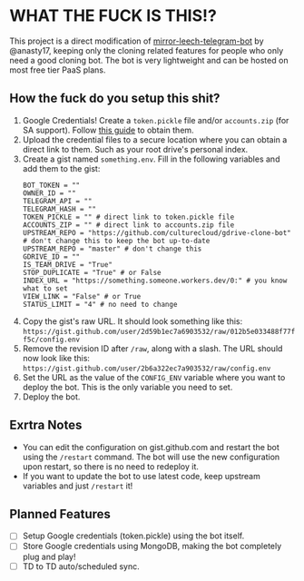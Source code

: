 # WHAT THE FUCK IS THIS!?

This project is a direct modification of [mirror-leech-telegram-bot](https://github.com/anasty17/mirror-leech-telegram-bot) by @anasty17, keeping only the cloning related features for people who only need a good cloning bot. The bot is very lightweight and can be hosted on most free tier PaaS plans.

## How the fuck do you setup this shit?
1. Google Credentials! Create a `token.pickle` file and/or `accounts.zip` (for SA support). Follow [this guide](https://github.com/weebzone/WZML/wiki/Deployment#getting-google-oauth-api-credential-file-and-tokenpickle) to obtain them.
2. Upload the credential files to a secure location where you can obtain a direct link to them. Such as your root drive's personal index.
3. Create a gist named `something.env`. Fill in the following variables and add them to the gist:
    ```
    BOT_TOKEN = ""
    OWNER_ID = ""
    TELEGRAM_API = ""
    TELEGRAM_HASH = ""
    TOKEN_PICKLE = "" # direct link to token.pickle file
    ACCOUNTS_ZIP = "" # direct link to accounts.zip file
    UPSTREAM_REPO = "https://github.com/culturecloud/gdrive-clone-bot" # don't change this to keep the bot up-to-date
    UPSTREAM_REPO = "master" # don't change this
    GDRIVE_ID = ""
    IS_TEAM_DRIVE = "True"
    STOP_DUPLICATE = "True" # or False
    INDEX_URL = "https://something.someone.workers.dev/0:" # you know what to set
    VIEW_LINK = "False" # or True
    STATUS_LIMIT = "4" # no need to change
    ```
5. Copy the gist's raw URL. It should look something like this:
    `https://gist.github.com/user/2d59b1ec7a6903532/raw/012b5e033488f77ff5c/config.env`
6. Remove the revision ID after `/raw`, along with a slash. The URL should now look like this:
    `https://gist.github.com/user/2b6a322ec7a903532/raw/config.env`
7. Set the URL as the value of the `CONFIG_ENV` variable where you want to deploy the bot. This is the only variable you need to set.
8. Deploy the bot.

## Exrtra Notes
- You can edit the configuration on gist.github.com and restart the bot using the `/restart` command. The bot will use the new configuration upon restart, so there is no need to redeploy it.
- If you want to update the bot to use latest code, keep upstream variables and just `/restart` it!

## Planned Features
- [ ] Setup Google credentials (token.pickle) using the bot itself.
- [ ] Store Google credentials using MongoDB, making the bot completely plug and play!
- [ ] TD to TD auto/scheduled sync.
